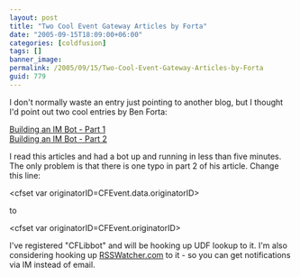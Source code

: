```yaml
---
layout: post
title: "Two Cool Event Gateway Articles by Forta"
date: "2005-09-15T18:09:00+06:00"
categories: [coldfusion]
tags: []
banner_image: 
permalink: /2005/09/15/Two-Cool-Event-Gateway-Articles-by-Forta
guid: 779
---
```


I don't normally waste an entry just pointing to another blog, but I thought I'd point out two cool entries by Ben Forta:

<a href="http://www.forta.com/blog/index.cfm?mode=e&entry=1737">Building an IM Bot - Part 1</a><br>
<a href="http://www.forta.com/blog/index.cfm?mode=e&entry=1738">Building an IM Bot - Part 2</a>

I read this articles and had a bot up and running in less than five minutes. The only problem is that there is one typo in part 2 of his article. Change this line:

&lt;cfset var originatorID=CFEvent.data.originatorID&gt;

to

&lt;cfset var originatorID=CFEvent.originatorID&gt;

I've registered "CFLibbot" and will be hooking up UDF lookup to it. I'm also considering hooking up <a href="http://www.rsswatcher.com">RSSWatcher.com</a> to it - so you can get notifications via IM instead of email.